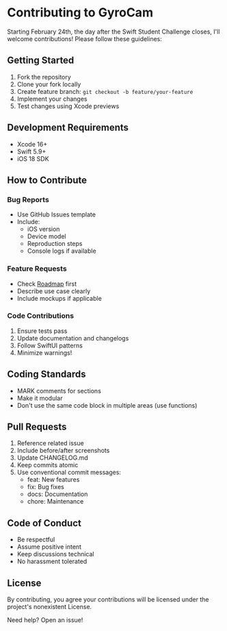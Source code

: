 # Contributing to GyroCam

Starting February 24th, the day after the Swift Student Challenge closes, I'll welcome contributions! Please follow these guidelines:

## Getting Started
1. Fork the repository
2. Clone your fork locally
3. Create feature branch: `git checkout -b feature/your-feature`
4. Implement your changes
5. Test changes using Xcode previews

## Development Requirements
- Xcode 16+ 
- Swift 5.9+
- iOS 18 SDK

## How to Contribute

### Bug Reports
- Use GitHub Issues template
- Include:
  - iOS version
  - Device model
  - Reproduction steps
  - Console logs if available

### Feature Requests
- Check [Roadmap](ROADMAP.md) first
- Describe use case clearly
- Include mockups if applicable

### Code Contributions
1. Ensure tests pass
2. Update documentation and changelogs
3. Follow SwiftUI patterns
4. Minimize warnings!

## Coding Standards
- MARK comments for sections
- Make it modular
- Don't use the same code block in multiple areas (use functions)

## Pull Requests
1. Reference related issue
2. Include before/after screenshots
3. Update CHANGELOG.md
4. Keep commits atomic
5. Use conventional commit messages:
   - feat: New features
   - fix: Bug fixes
   - docs: Documentation
   - chore: Maintenance

## Code of Conduct
- Be respectful
- Assume positive intent
- Keep discussions technical
- No harassment tolerated

## License
By contributing, you agree your contributions will be licensed under the project's nonexistent License.

Need help? Open an issue!
